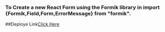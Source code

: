 ### To Create a new React Form using the Formik library in import {Formik,Field,Form,ErrorMessage} from "formik".

##Deploye Link[Click Here](https://xenodochial-blackwell-e8771a.netlify.app/)
